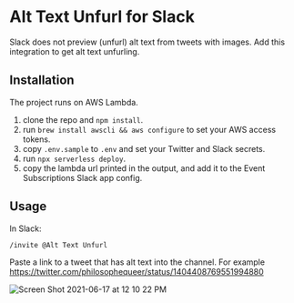 # Alt Text Unfurl for Slack

Slack does not preview (unfurl) alt text from tweets with images. Add this integration to get alt text unfurling.

## Installation

The project runs on AWS Lambda.

1. clone the repo and `npm install`.
1. run `brew install awscli && aws configure` to set your AWS access tokens.
1. copy `.env.sample` to `.env` and set your Twitter and Slack secrets.
1. run `npx serverless deploy`.
1. copy the lambda url printed in the output, and add it to the Event Subscriptions Slack app config.

## Usage

In Slack:

`/invite @Alt Text Unfurl`

Paste a link to a tweet that has alt text into the channel. For example https://twitter.com/philosophequeer/status/1404408769551994880

![Screen Shot 2021-06-17 at 12 10 22 PM](https://user-images.githubusercontent.com/108163/122434328-0061fb80-cf65-11eb-94c7-cec35a612ca0.png)
